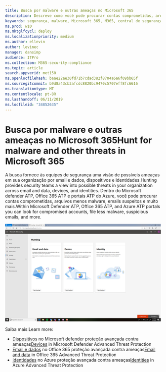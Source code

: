```yaml
---
title: Busca por malware e outras ameaças no Microsoft 365
description: Descreve como você pode procurar contas comprometidas, arquivos com menos malware, emails suspeitos e muito mais.
keywords: segurança, malware, Microsoft 365, M365, central de segurança, caça, caça, Microsoft defender ATP, Office 365 ATP, Azure ATP
ms.prod: w10
ms.mktglfcycl: deploy
ms.localizationpriority: medium
ms.author: ellevin
author: levinec
manager: dansimp
audience: ITPro
ms.collection: M365-security-compliance
ms.topic: article
search.appverid: met150
ms.openlocfilehash: baae22ae30fd71b7cdad382f8704a6a6f09bb65f
ms.sourcegitcommit: b9d8a43cb3afcdc8820bc9470c5707eff8fc6616
ms.translationtype: MT
ms.contentlocale: pt-BR
ms.lasthandoff: 06/11/2019
ms.locfileid: "34852635"
---
```

# <a name="hunt-for-malware-and-other-threats-in-microsoft-365"></a><span data-ttu-id="c96e7-104">Busca por malware e outras ameaças no Microsoft 365</span><span class="sxs-lookup"><span data-stu-id="c96e7-104">Hunt for malware and other threats in Microsoft 365</span></span>

<span data-ttu-id="c96e7-105">A busca fornece às equipes de segurança uma visão de possíveis ameaças em sua organização por email e dados, dispositivos e identidades.</span><span class="sxs-lookup"><span data-stu-id="c96e7-105">Hunting provides security teams a view into possible threats in your organization across email and data, devices, and identities.</span></span> <span data-ttu-id="c96e7-106">Dentro do Microsoft defender ATP, Office 365 ATP e portais ATP do Azure, você pode procurar contas comprometidas, arquivos menos malware, emails suspeitos e muito mais.</span><span class="sxs-lookup"><span data-stu-id="c96e7-106">Within Microsoft Defender ATP, Office 365 ATP, and Azure ATP portals you can look for compromised accounts, file less malware, suspicious emails, and more.</span></span>

![Página de busca](./media/security-docs/hunt.png)

<span data-ttu-id="c96e7-108">Saiba mais:</span><span class="sxs-lookup"><span data-stu-id="c96e7-108">Learn more:</span></span>

* <span data-ttu-id="c96e7-109">[Dispositivos](https://docs.microsoft.com/windows/security/threat-protection/microsoft-defender-atp/advanced-hunting) no Microsoft defender proteção avançada contra ameaças</span><span class="sxs-lookup"><span data-stu-id="c96e7-109">[Devices](https://docs.microsoft.com/windows/security/threat-protection/microsoft-defender-atp/advanced-hunting) in Microsoft Defender Advanced Threat Protection</span></span>
* <span data-ttu-id="c96e7-110">[Email e dados](https://docs.microsoft.com/en-us/office365/securitycompliance/office-365-atp) no Office 365 proteção avançada contra ameaças</span><span class="sxs-lookup"><span data-stu-id="c96e7-110">[Email and data](https://docs.microsoft.com/en-us/office365/securitycompliance/office-365-atp) in Office 365 Advanced Threat Protection</span></span>
* <span data-ttu-id="c96e7-111">[Identidades](https://docs.microsoft.com/en-us/azure-advanced-threat-protection/investigate-a-user) no Azure proteção avançada contra ameaças</span><span class="sxs-lookup"><span data-stu-id="c96e7-111">[Identities](https://docs.microsoft.com/en-us/azure-advanced-threat-protection/investigate-a-user) in Azure Advanced Threat Protection</span></span>
